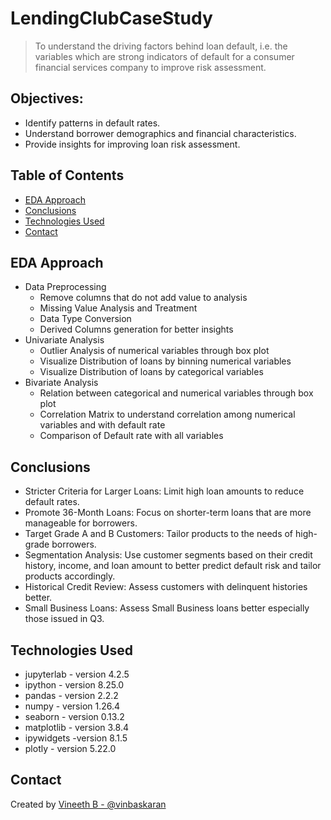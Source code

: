 # LendingClubCaseStudy
> To understand the driving factors behind loan default, i.e. the variables which are strong indicators of default for a consumer financial services company to improve risk assessment. 

## Objectives:
- Identify patterns in default rates.
- Understand borrower demographics and financial characteristics.
- Provide insights for improving loan risk assessment.

## Table of Contents
* [EDA Approach](#eda-approach)
* [Conclusions](#conclusions)
* [Technologies Used](#technologies-used)
* [Contact](#contact)


## EDA Approach
- Data Preprocessing 
  - Remove columns that do not add value to analysis
  - Missing Value Analysis and Treatment
  - Data Type Conversion
  - Derived Columns generation for better insights
- Univariate Analysis
  - Outlier Analysis of numerical variables through box plot
  - Visualize Distribution of loans by binning numerical variables
  - Visualize Distribution of loans by categorical variables
- Bivariate Analysis
  - Relation between categorical and numerical variables through box plot
  - Correlation Matrix to understand correlation among numerical variables and with default rate
  - Comparison of Default rate with all variables


## Conclusions
- Stricter Criteria for Larger Loans: Limit high loan amounts to reduce default rates.
- Promote 36-Month Loans: Focus on shorter-term loans that are more manageable for borrowers.
- Target Grade A and B Customers: Tailor products to the needs of high-grade borrowers.
- Segmentation Analysis: Use customer segments based on their credit history, income, and loan amount to better predict default risk and tailor products accordingly.
- Historical Credit Review: Assess customers with delinquent histories better.
- Small Business Loans: Assess Small Business loans better especially those issued in Q3.


## Technologies Used
- jupyterlab - version 4.2.5
- ipython - version 8.25.0
- pandas - version 2.2.2
- numpy - version 1.26.4
- seaborn - version 0.13.2
- matplotlib - version 3.8.4
- ipywidgets -version 8.1.5
- plotly - version 5.22.0


## Contact
Created by [Vineeth B - @vinbaskaran](https://github.com/vinbaskaran) 



